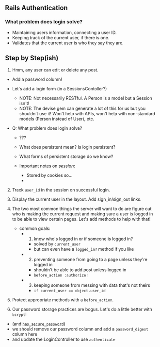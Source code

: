 ## Rails Authentication


### What problem does login solve?

* Maintaining users information, connecting a user ID.
* Keeping track of the current user, if there is one.
* Validates that the current user is who they say they are.









## Step by Step(ish)

1. Hmm, any user can edit or delete any post.
  * Add a password column!
  * Let's add a login form (in a SessionsContoller?)
    * NOTE: Not necessarily RESTful. A Person is a model but a Session isn't!
    * NOTE: The devise gem can generate a lot of this for us but you shouldn't use it! Won't help with APIs, won't help with non-standard models (Person instead of User), etc.

  * Q: What problem does login solve?
    * ???



    * What does persistent mean? Is login persistent?
    * What forms of persistent storage do we know?
    * Important notes on _session_:
      * Stored by cookies so...
      *

2. Track `user_id` in the session on successful login.

3. Display the current user in the layout. Add sign_in/sign_out links.

4. The two most common things the server will want to do are figure
   out who is making the current request and making sure a user is
   logged in to be able to view certain pages. Let's add methods to
   help with that!
   * common goals:
     * 1) know who's logged in or if someone is logged in?
       * solved by `current_user`
       * but can even have a `logged_in?` method if you like
     * 2) preventing someone from going to a page unless they're logged in
       * shouldn't be able to add post unless logged in
       * `before_action :authorize!`
     * 3) keeping someone from messing with data that's not theirs
       * `if current_user == object.user_id`

5. Protect appropriate methods with a `before_action`.

6. Our password storage practices are bogus. Let's do a little better with `bcrypt`!
  * (and [`has_secure_password`][hsp])
  * we should remove our password column and
    add a `password_digest` column here
  * and update the LoginController to use `authenticate`

[hsp]: http://api.rubyonrails.org/classes/ActiveModel/SecurePassword/ClassMethods.html
